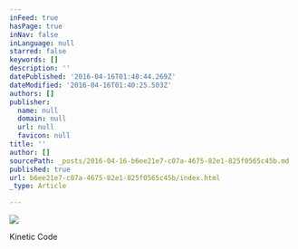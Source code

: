 ```yaml
---
inFeed: true
hasPage: true
inNav: false
inLanguage: null
starred: false
keywords: []
description: ''
datePublished: '2016-04-16T01:40:44.269Z'
dateModified: '2016-04-16T01:40:25.503Z'
authors: []
publisher:
  name: null
  domain: null
  url: null
  favicon: null
title: ''
author: []
sourcePath: _posts/2016-04-16-b6ee21e7-c07a-4675-82e1-825f0565c45b.md
published: true
url: b6ee21e7-c07a-4675-82e1-825f0565c45b/index.html
_type: Article

---
```

![](https://the-grid-user-content.s3-us-west-2.amazonaws.com/a675ee82-066a-44d1-a57f-21ac08780833.png)

Kinetic Code